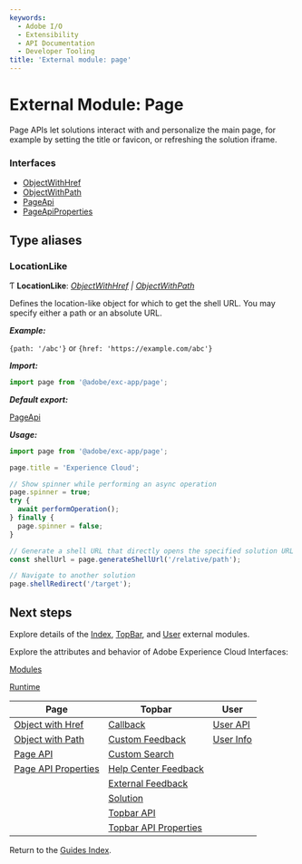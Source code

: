 ```yaml
---
keywords:
  - Adobe I/O
  - Extensibility
  - API Documentation
  - Developer Tooling
title: 'External module: page'
---
```


# External Module: Page

Page APIs let solutions interact with and personalize the main page, for example by setting the title or favicon, or refreshing the solution iframe.

### Interfaces

- [ObjectWithHref](../interfaces/page.objectwithhref.md)
- [ObjectWithPath](../interfaces/page.objectwithpath.md)
- [PageApi](../interfaces/page.pageapi.md)
- [PageApiProperties](../interfaces/page.pageapiproperties.md)

## Type aliases

### LocationLike

Ƭ **LocationLike**: *[ObjectWithHref](../interfaces/page.objectwithhref.md) | [ObjectWithPath](../interfaces/page.objectwithpath.md)*

Defines the location-like object for which to get the shell URL. You may specify either a path or an absolute URL.

***Example:***

`{path: '/abc'}` or `{href: 'https://example.com/abc'}`

***Import:***

```typescript
import page from '@adobe/exc-app/page';
```

***Default export:***

[PageApi](../interfaces/page.pageapi.md)

***Usage:***

```typescript
import page from '@adobe/exc-app/page';

page.title = 'Experience Cloud';

// Show spinner while performing an async operation
page.spinner = true;
try {
  await performOperation();
} finally {
  page.spinner = false;
}

// Generate a shell URL that directly opens the specified solution URL
const shellUrl = page.generateShellUrl('/relative/path');

// Navigate to another solution
page.shellRedirect('/target');
```

## Next steps

Explore details of the [Index](index.md), [TopBar](topbar.md), and [User](user.md) external modules.

Explore the attributes and behavior of Adobe Experience Cloud Interfaces:

[Modules](../interfaces/modules.md)

[Runtime](../interfaces/runtime.md)

| Page                                             | Topbar                                                     | User                          |
| ------------------------------------------------ | ---------------------------------------------------------- | ----------------------------- |
| [Object with Href](../interfaces/page.objectwithhref.md) | [Callback](../interfaces/topbar.callback.md)          | [User API](../interfaces/user.userapi.md)   |
| [Object with Path](../interfaces/page.objectwithpath.md)  | [Custom Feedback](../interfaces/topbar.customfeedbackconfig.md)        | [User Info](../interfaces/user.userinfo.md) |
| [Page API](../interfaces/page.pageapi.md)                      | [Custom Search](../interfaces/topbar.customsearchconfig.md)              |                               |
| [Page API Properties](../interfaces/page.pageapiproperties.md) | [Help Center Feedback](../interfaces/topbar.helpcenterfeedbackconfig.md) |                               |
|                                                  | [External Feedback](../interfaces/topbar.externalfeedbackconfig.md)      |                               |
|                                                  | [Solution](../interfaces/topbar.solution.md)                             |                               |
|                                                  | [Topbar API](../interfaces/topbar.topbarapi.md)                          |                               |
|                                                  | [Topbar API Properties](../interfaces/topbar.topbarapiproperties.md)     |                               |

Return to the [Guides Index](../../../guides_index.md).
